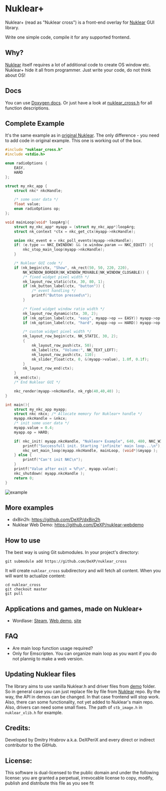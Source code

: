 # Nuklear+
Nuklear+ (read as "Nuklear cross") is a front-end overlay for [Nuklear](https://github.com/vurtun/nuklear) GUI library.

Write one simple code, compile it for any supported frontend.


## Why?
[Nuklear](https://github.com/vurtun/nuklear) itself requires a lot of additional code to create OS window etc. Nuklear+ hide it all from programmer. Just write your code, do not think about OS!


## Docs
You can use [Doxygen docs](https://nuklear-cross.dexp.in). Or just have a look at [nuklear_cross.h](nuklear_cross.h) for all function descriptions.

## Complete Example
It's the same example as in [original Nuklear](https://github.com/vurtun/nuklear#example). The only difference - you need to add code in original example. This one is working out of the box.

```c
#include "nuklear_cross.h"
#include <stdio.h>

enum radioOptions {
    EASY,
    HARD
};

struct my_nkc_app {
    struct nkc* nkcHandle;

    /* some user data */
    float value;
    enum radioOptions op;
};

void mainLoop(void* loopArg){
    struct my_nkc_app* myapp = (struct my_nkc_app*)loopArg;
    struct nk_context *ctx = nkc_get_ctx(myapp->nkcHandle);

    union nkc_event e = nkc_poll_events(myapp->nkcHandle);
    if( (e.type == NKC_EWINDOW) && (e.window.param == NKC_EQUIT) ){
        nkc_stop_main_loop(myapp->nkcHandle);
    }

    /* Nuklear GUI code */
    if (nk_begin(ctx, "Show", nk_rect(50, 50, 220, 220),
        NK_WINDOW_BORDER|NK_WINDOW_MOVABLE|NK_WINDOW_CLOSABLE)) {
        /* fixed widget pixel width */
        nk_layout_row_static(ctx, 30, 80, 1);
        if (nk_button_label(ctx, "button")) {
            /* event handling */
            printf("Button pressed\n");
        }

        /* fixed widget window ratio width */
        nk_layout_row_dynamic(ctx, 30, 2);
        if (nk_option_label(ctx, "easy", myapp->op == EASY)) myapp->op = EASY;
        if (nk_option_label(ctx, "hard", myapp->op == HARD)) myapp->op = HARD;

        /* custom widget pixel width */
        nk_layout_row_begin(ctx, NK_STATIC, 30, 2);
        {
            nk_layout_row_push(ctx, 50);
            nk_label(ctx, "Volume:", NK_TEXT_LEFT);
            nk_layout_row_push(ctx, 110);
            nk_slider_float(ctx, 0, &(myapp->value), 1.0f, 0.1f);
        }
        nk_layout_row_end(ctx);
    }
    nk_end(ctx);
    /* End Nuklear GUI */

    nkc_render(myapp->nkcHandle, nk_rgb(40,40,40) );
}

int main(){
    struct my_nkc_app myapp;
    struct nkc nkcx; /* Allocate memory for Nuklear+ handle */
    myapp.nkcHandle = &nkcx;
    /* init some user data */
    myapp.value = 0.4;
    myapp.op = HARD;

    if( nkc_init( myapp.nkcHandle, "Nuklear+ Example", 640, 480, NKC_WIN_NORMAL ) ){
        printf("Successfull init. Starting 'infinite' main loop...\n");
        nkc_set_main_loop(myapp.nkcHandle, mainLoop, (void*)&myapp );
    } else {
        printf("Can't init NKC\n");
    }
    printf("Value after exit = %f\n", myapp.value);
    nkc_shutdown( myapp.nkcHandle );
    return 0;
}
```

![example](https://cloud.githubusercontent.com/assets/8057201/10187981/584ecd68-675c-11e5-897c-822ef534a876.png)


## More examples

- dxBin2h: https://github.com/DeXP/dxBin2h
- Nuklear Web Demo: https://github.com/DeXP/nuklear-webdemo



## How to use

The best way is using Git submodules. In your project's directory:

```
git submodule add https://github.com/DeXP/nuklear_cross
```

It will create `nuklear_cross` subdirectory and will fetch all content. When you will want to actualize content:

```
cd nuklear_cross
git checkout master
git pull
```


## Applications and games, made on Nuklear+

- Wordlase: [Steam](http://store.steampowered.com/app/602930/Wordlase/), [Web demo](https://wordlase.dexp.in/), [site](https://dexp.in/games/wordlase/)


## FAQ

- Are main loop function usage required?
- Only for Emscripten. You can organize main loop as you want if you do not plannig to make a web version.

## Updating Nuklear files
The library aims to use vanilla Nuklear.h and driver files from [demo](https://github.com/vurtun/nuklear/tree/master/demo) folder. So in general case you can just replace file by file from [Nuklear](https://github.com/vurtun/nuklear) repo. By the way, the API in demos can be changed. In that case frontend will stop work. Also, there can some functionality, not yet added to Nuklear's main repo. Also, drivers can need some small fixes. The path of `stb_image.h` in `nuklear_xlib.h` for example.

## Credits:
Developed by Dmitry Hrabrov a.k.a. DeXPeriX and every direct or indirect contributor to the GitHub.

## License:
This software is dual-licensed to the public domain and under the following license: you are granted a perpetual, irrevocable license to copy, modify, publish and distribute this file as you see fit
